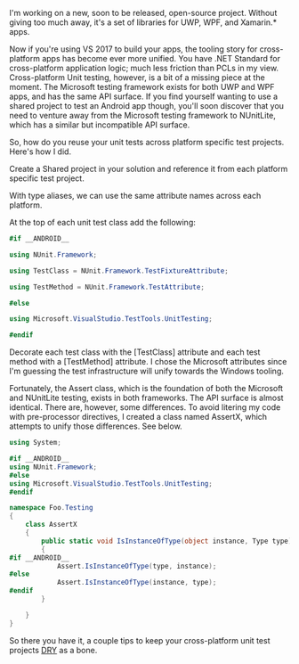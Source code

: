 I'm working on a new, soon to be released, open-source project. Without giving too much away, it's a set of libraries for UWP, WPF, and Xamarin.* apps.

Now if you're using VS 2017 to build your apps, the tooling story for cross-platform apps has become ever more unified. 
You have .NET Standard for cross-platform application logic; much less friction than PCLs in my view. 
Cross-platform Unit testing, however, is a bit of a missing piece at the moment. 
The Microsoft testing framework exists for both UWP and WPF apps, and has the same API surface. 
If you find yourself wanting to use a shared project to test an Android app though, 
you'll soon discover that you need to venture away from the Microsoft testing framework to NUnitLite, 
which has a similar but incompatible API surface.

So, how do you reuse your unit tests across platform specific test projects. Here's how I did.

Create a Shared project in your solution and reference it from each platform specific test project. 

With type aliases, we can use the same attribute names across each platform.

At the top of each unit test class add the following:

```csharp
#if __ANDROID__

using NUnit.Framework;

using TestClass = NUnit.Framework.TestFixtureAttribute;

using TestMethod = NUnit.Framework.TestAttribute;

#else

using Microsoft.VisualStudio.TestTools.UnitTesting;

#endif
```

Decorate each test class with the [TestClass] attribute and each test method with a [TestMethod] attribute. 
I chose the Microsoft attributes since I'm guessing the test infrastructure will unify towards the Windows tooling.

Fortunately, the Assert class, which is the foundation of both the Microsoft and NUnitLite testing, exists in both frameworks. 
The API surface is almost identical. There are, however, some differences. 
To avoid litering my code with pre-processor directives, I created a class named AssertX, which attempts to unify those differences. See below.

```csharp
using System;

#if __ANDROID__
using NUnit.Framework;
#else
using Microsoft.VisualStudio.TestTools.UnitTesting;
#endif

namespace Foo.Testing
{
    class AssertX
    {
        public static void IsInstanceOfType(object instance, Type type)
        {
#if __ANDROID__
            Assert.IsInstanceOfType(type, instance);
#else
            Assert.IsInstanceOfType(instance, type);
#endif
        }

    }
}
```

So there you have it, a couple tips to keep your cross-platform unit test projects [DRY](https://en.wikipedia.org/wiki/Don%27t_repeat_yourself) as a bone.